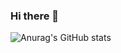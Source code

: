 ### Hi there 👋

<!--
**ArthurDev187/ArthurDev187** is a ✨ _special_ ✨ repository because its `README.md` (this file) appears on your GitHub profile.

Here are some ideas to get you started:

- 🌱 I’m currently learning Pytho
- 💬 Ask me about Python
- 📫 How to reach me: arthurr.rodrigues187@gmail.com
- 😄 Pronouns: he / his... In portuguese: Ele / Dele
- ⚡ Fun fact: The Python's name from the python language doesn't make any reference to the snake.
-->

![Anurag's GitHub stats](https://github-readme-stats.vercel.app/api?username=ArthurDev187&show=reviews,discussions_started,discussions_answered,prs_merged,prs_merged_percentage)
